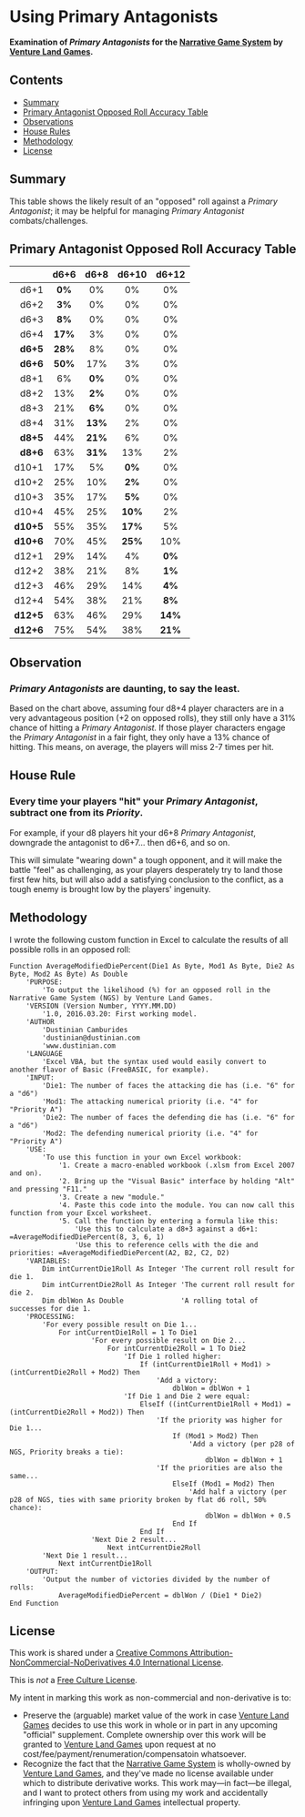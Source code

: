 Using Primary Antagonists
=========================

__Examination of _Primary Antagonists_ for the [Narrative Game System](http://rpg.drivethrustuff.com/product/128522/NGS-The-Narrative-Game-System) by [Venture Land Games](http://www.venturelandgames.com).__



Contents
--------

* [Summary](#summary)
* [Primary Antagonist Opposed Roll Accuracy Table](#primary-antagonist-opposed-roll-accuracy-table)
* [Observations](#observation)
* [House Rules](#house-rule)
* [Methodology](#methodology)
* [License](#license)



Summary
-------

This table shows the likely result of an "opposed" roll against a _Primary Antagonist_; it may be helpful for managing _Primary Antagonist_ combats/challenges.



Primary Antagonist Opposed Roll Accuracy Table
----------------------------------------------

|         |  d6+6 |  d6+8 | d6+10 | d6+12 |
|--------:|:-----:|:-----:|:-----:|:-----:|
|   d6+1  | __0%__|   0%  |   0%  |   0%  |
|   d6+2  | __3%__|   0%  |   0%  |   0%  |
|   d6+3  | __8%__|   0%  |   0%  |   0%  |
|   d6+4  |__17%__|   3%  |   0%  |   0%  |
| __d6+5__|__28%__|   8%  |   0%  |   0%  |
| __d6+6__|__50%__|  17%  |   3%  |   0%  |
|   d8+1  |   6%  | __0%__|   0%  |   0%  |
|   d8+2  |  13%  | __2%__|   0%  |   0%  |
|   d8+3  |  21%  | __6%__|   0%  |   0%  |
|   d8+4  |  31%  |__13%__|   2%  |   0%  |
| __d8+5__|  44%  |__21%__|   6%  |   0%  |
| __d8+6__|  63%  |__31%__|  13%  |   2%  |
|  d10+1  |  17%  |   5%  | __0%__|   0%  |
|  d10+2  |  25%  |  10%  | __2%__|   0%  |
|  d10+3  |  35%  |  17%  | __5%__|   0%  |
|  d10+4  |  45%  |  25%  |__10%__|   2%  |
|__d10+5__|  55%  |  35%  |__17%__|   5%  |
|__d10+6__|  70%  |  45%  |__25%__|  10%  |
|  d12+1  |  29%  |  14%  |   4%  | __0%__|
|  d12+2  |  38%  |  21%  |   8%  | __1%__|
|  d12+3  |  46%  |  29%  |  14%  | __4%__|
|  d12+4  |  54%  |  38%  |  21%  | __8%__|
|__d12+5__|  63%  |  46%  |  29%  |__14%__|
|__d12+6__|  75%  |  54%  |  38%  |__21%__|



Observation
-----------

### _Primary Antagonists_ are daunting, to say the least.

Based on the chart above, assuming four d8+4 player characters are in a very advantageous position (+2 on opposed rolls), they still only have a 31% chance of hitting a _Primary Antagonist._ If those player characters engage the _Primary Antagonist_ in a fair fight, they only have a 13% chance of hitting. This means, on average, the players will miss 2-7 times per hit.


House Rule
----------

### Every time your players "hit" your _Primary Antagonist_, subtract one from its _Priority_.

For example, if your d8 players hit your d6+8 _Primary Antagonist_, downgrade the antagonist to d6+7... then d6+6, and so on.

This will simulate "wearing down" a tough opponent, and it will make the battle "feel" as challenging, as your players desperately try to land those first few hits, but will also add a satisfying conclusion to the conflict, as a tough enemy is brought low by the players' ingenuity.





Methodology
-----------

I wrote the following custom function in Excel to calculate the results of all possible rolls in an opposed roll:

    Function AverageModifiedDiePercent(Die1 As Byte, Mod1 As Byte, Die2 As Byte, Mod2 As Byte) As Double
        'PURPOSE:
            'To output the likelihood (%) for an opposed roll in the Narrative Game System (NGS) by Venture Land Games.
        'VERSION (Version Number, YYYY.MM.DD)
            '1.0, 2016.03.20: First working model.
        'AUTHOR
            'Dustinian Camburides
            'dustinian@dustinian.com
            'www.dustinian.com
        'LANGUAGE
            'Excel VBA, but the syntax used would easily convert to another flavor of Basic (FreeBASIC, for example).
        'INPUT:
            'Die1: The number of faces the attacking die has (i.e. "6" for a "d6")
            'Mod1: The attacking numerical priority (i.e. "4" for "Priority A")
            'Die2: The number of faces the defending die has (i.e. "6" for a "d6")
            'Mod2: The defending numerical priority (i.e. "4" for "Priority A")
        'USE:
            'To use this function in your own Excel workbook:
                '1. Create a macro-enabled workbook (.xlsm from Excel 2007 and on).
                '2. Bring up the "Visual Basic" interface by holding "Alt" and pressing "F11."
                '3. Create a new "module."
                '4. Paste this code into the module. You can now call this function from your Excel worksheet.
                '5. Call the function by entering a formula like this:
                    'Use this to calculate a d8+3 against a d6+1: =AverageModifiedDiePercent(8, 3, 6, 1)
                    'Use this to reference cells with the die and priorities: =AverageModifiedDiePercent(A2, B2, C2, D2)
        'VARIABLES:
            Dim intCurrentDie1Roll As Integer 'The current roll result for die 1.
            Dim intCurrentDie2Roll As Integer 'The current roll result for die 2.
            Dim dblWon As Double              'A rolling total of successes for die 1.
        'PROCESSING:
            'For every possible result on Die 1...
                For intCurrentDie1Roll = 1 To Die1
                        'For every possible result on Die 2...
                            For intCurrentDie2Roll = 1 To Die2
                                'If Die 1 rolled higher:
                                    If (intCurrentDie1Roll + Mod1) > (intCurrentDie2Roll + Mod2) Then
                                        'Add a victory:
                                            dblWon = dblWon + 1
                                'If Die 1 and Die 2 were equal:
                                    ElseIf ((intCurrentDie1Roll + Mod1) = (intCurrentDie2Roll + Mod2)) Then
                                        'If the priority was higher for Die 1...
                                            If (Mod1 > Mod2) Then
                                                'Add a victory (per p28 of NGS, Priority breaks a tie):
                                                    dblWon = dblWon + 1
                                        'If the priorities are also the same...
                                            ElseIf (Mod1 = Mod2) Then
                                                'Add half a victory (per p28 of NGS, ties with same priority broken by flat d6 roll, 50% chance):
                                                    dblWon = dblWon + 0.5
                                            End If
                                    End If
                        'Next Die 2 result...
                            Next intCurrentDie2Roll
            'Next Die 1 result...
                Next intCurrentDie1Roll
        'OUTPUT:
            'Output the number of victories divided by the number of rolls:
                AverageModifiedDiePercent = dblWon / (Die1 * Die2)
    End Function



License
-------

This work is shared under a [Creative Commons Attribution-NonCommercial-NoDerivatives 4.0 International License](http://creativecommons.org/licenses/by-nc-nd/4.0/).

This is _not_ a [Free Culture License](https://creativecommons.org/freeworks/).

My intent in marking this work as non-commercial and non-derivative is to:

* Preserve the (arguable) market value of the work in case [Venture Land Games](http://www.venturelandgames.com) decides to use this work in whole or in part in any upcoming "official" supplement. Complete ownership over this work will be granted to [Venture Land Games](http://www.venturelandgames.com) upon request at no cost/fee/payment/renumeration/compensatoin whatsoever.
* Recognize the fact that the [Narrative Game System](http://rpg.drivethrustuff.com/product/128522/NGS-The-Narrative-Game-System) is wholly-owned by [Venture Land Games](http://www.venturelandgames.com), and they've made no license available under which to distribute derivative works. This work may&mdash;in fact&mdash;be illegal, and I want to protect others from using my work and accidentally infringing upon [Venture Land Games](http://www.venturelandgames.com) intellectual property.
